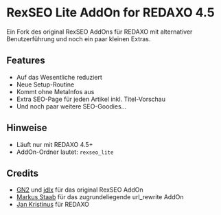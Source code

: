 RexSEO Lite AddOn for REDAXO 4.5
================================

Ein Fork des original RexSEO AddOns für REDAXO mit alternativer Benutzerführung und noch ein paar kleinen Extras.

Features
--------

* Auf das Wesentliche reduziert
* Neue Setup-Routine
* Kommt ohne MetaInfos aus
* Extra SEO-Page für jeden Artikel inkl. Titel-Vorschau
* Und noch paar weitere SEO-Goodies...

Hinweise
--------

* Läuft nur mit REDAXO 4.5+
* AddOn-Ordner lautet: `rexseo_lite`

Credits
-------

* [GN2](https://github.com/gn2netwerk) und [jdlx](https://github.com/jdlx) für das original RexSEO AddOn
* [Markus Staab](https://github.com/staabm) für das zugrundeliegende url_rewrite AddOn
* [Jan Kristinus](http://github.com/dergel) für REDAXO

